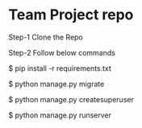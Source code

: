 # Team Project repo

Step-1
Clone the Repo

Step-2
Follow below commands 

$ pip install -r requirements.txt

$ python manage.py migrate

$ python manage.py createsuperuser

$ python manage.py runserver
